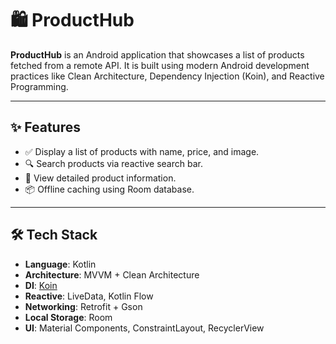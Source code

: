# 🛍️ ProductHub

**ProductHub** is an Android application that showcases a list of products fetched from a remote API. It is built using modern Android development practices like Clean Architecture, Dependency Injection (Koin), and Reactive Programming.

---

## ✨ Features

- ✅ Display a list of products with name, price, and image.
- 🔍 Search products via reactive search bar.
- 📄 View detailed product information.
- 📦 Offline caching using Room database.

---

## 🛠️ Tech Stack

- **Language**: Kotlin  
- **Architecture**: MVVM + Clean Architecture  
- **DI**: [Koin](https://insert-koin.io)  
- **Reactive**: LiveData, Kotlin Flow  
- **Networking**: Retrofit + Gson  
- **Local Storage**: Room  
- **UI**: Material Components, ConstraintLayout, RecyclerView  

